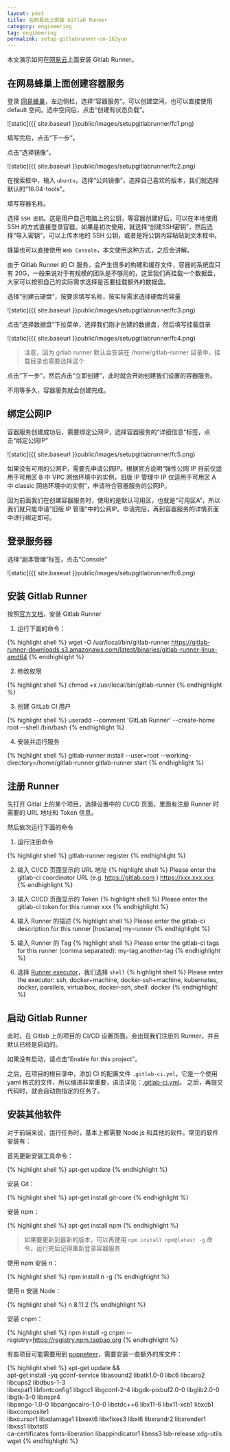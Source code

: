 ```yaml
---
layout: post
title: 在网易云上安装 Gitlab Runner
category: engineering
tag: engineering
permalink: setup-gitlabrunner-on-163yun
---
```


本文演示如何在[网易云](http://c.163yun.com/)上面安装 Gitlab Runner。


## 在网易蜂巢上面创建容器服务

登录 [网易蜂巢](https://c.163.com/)，左边侧栏，选择“容器服务”。可以创建空间，也可以直接使用 default 空间。选中空间后，点击“创建有状态负载”。

![static]({{ site.baseurl }}public/images/setupgitlabrunner/fc1.png)

填写完后，点击“下一步”。

点击“选择镜像”。

![static]({{ site.baseurl }}public/images/setupgitlabrunner/fc2.png)

在搜索框中，输入 `ubuntu`，选择“公共镜像”，选择自己喜欢的版本，我们就选择默认的“16.04-tools”。

填写容器名称。

选择 `SSH 密钥`。这是用户自己电脑上的公钥，等容器创建好后，可以在本地使用 SSH 的方式直接登录容器。如果是初次使用，就选择“创建SSH密钥”，然后选择“导入密钥”，可以上传本地的 SSH 公钥，或者是将公钥内容粘贴到文本框中。

蜂巢也可以直接使用 `Web Console`，本文使用这种方式，之后会讲解。

由于 Gitlab Runner 的 CI 服务，会产生很多的构建和缓存文件，容器的系统盘只有 20G，一般来说对于有规模的团队是不够用的，这里我们再挂载一个数据盘，大家可以按照自己的实际需求选择是否要挂载额外的数据盘。

选择“创建云硬盘”，按要求填写名称，按实际需求选择硬盘的容量

![static]({{ site.baseurl }}public/images/setupgitlabrunner/fc3.png)

点击“选择数据盘”下拉菜单，选择我们刚才创建的数据盘，然后填写挂载目录

![static]({{ site.baseurl }}public/images/setupgitlabrunner/fc4.png)

>注意，因为 gitlab runner 默认会安装在 /home/gitlab-runner 目录中，挂载目录也需要选择这个

点击“下一步”，然后点击“立即创建”，此时就会开始创建我们设置的容器服务。

不用等多久，容器服务就会创建完成。

## 绑定公网IP

容器服务创建成功后，需要绑定公网IP，选择容器服务的“详细信息”标签，点击“绑定公网IP”

![static]({{ site.baseurl }}public/images/setupgitlabrunner/fc5.png)

如果没有可用的公网IP，需要先申请公网IP。根据官方说明“弹性公网 IP 目前仅适用于可用区 B 中 VPC 网络环境中的实例，旧版 IP 管理中 IP 仅适用于可用区 A 中 classic 网络环境中的实例”，申请符合容器服务的公网IP。

因为前面我们在创建容器服务时，使用的是默认可用区，也就是“可用区A”，所以我们就只能申请“旧版 IP 管理”中的公网IP。申请完后，再到容器服务的详情页面中进行绑定即可。


## 登录服务器

选择“副本管理”标签，点击“Console”

![static]({{ site.baseurl }}public/images/setupgitlabrunner/fc6.png)


## 安装 Gitlab Runner

按照[官方文档](https://docs.gitlab.com/runner/install/linux-manually.html)，安装 Gitlab Runner

1. 运行下面的命令：

{% highlight shell %}
wget -O /usr/local/bin/gitlab-runner https://gitlab-runner-downloads.s3.amazonaws.com/latest/binaries/gitlab-runner-linux-amd64
{% endhighlight %}

2. 修改权限

{% highlight shell %}
chmod +x /usr/local/bin/gitlab-runner
{% endhighlight %}

3. 创建 GitLab CI 用户

{% highlight shell %}
useradd --comment 'GitLab Runner' --create-home root --shell /bin/bash
{% endhighlight %}

4. 安装并运行服务

{% highlight shell %}
gitlab-runner install --user=root --working-directory=/home/gitlab-runner
gitlab-runner start
{% endhighlight %}


## 注册 Runner

先打开 Gitlal 上的某个项目，选择设置中的 CI/CD 页面，里面有注册 Runner 时需要的 URL 地址和 Token 信息。

然后依次运行下面的命令

1. 运行注册命令

{% highlight shell %}
gitlab-runner register
{% endhighlight %}

2. 输入 CI/CD 页面显示的 URL 地址
{% highlight shell %}
Please enter the gitlab-ci coordinator URL (e.g. https://gitlab.com )
https://xxx.xxx.xxx
{% endhighlight %}

3. 输入 CI/CD 页面显示的 Token
{% highlight shell %}
Please enter the gitlab-ci token for this runner
xxx
{% endhighlight %}

4. 输入 Runner 的描述
{% highlight shell %}
Please enter the gitlab-ci description for this runner
[hostame] my-runner
{% endhighlight %}

5. 输入 Runner 的 Tag
{% highlight shell %}
Please enter the gitlab-ci tags for this runner (comma separated):
my-tag,another-tag
{% endhighlight %}

5. 选择 [Runner executor](https://docs.gitlab.com/runner/executors/README.html)，我们选择 `shell`
{% highlight shell %}
Please enter the executor: ssh, docker+machine, docker-ssh+machine, kubernetes, docker, parallels, virtualbox, docker-ssh, shell:
docker
{% endhighlight %}

## 启动 Gitlab Runner

此时，在 Gitlab 上的项目的 CI/CD 设置页面，会出现我们注册的 Runner，并且默认已经是启动的。

如果没有启动，请点击“Enable for this project”。

之后，在项目的根目录中，添加 CI 的配置文件 `.gitlab-ci.yml`，它是一个使用 yaml 格式的文件，所以缩进非常重要，语法详见：[.gitlab-ci.yml](https://docs.gitlab.com/ce/ci/yaml/README.html)。 之后，再提交代码时，就会自动跑指定的任务了。


## 安装其他软件

对于前端来说，运行任务时，基本上都需要 Node.js 和其他的软件。常见的软件安装有：

首先更新安装工具命令：

{% highlight shell %}
apt-get update
{% endhighlight %}

安装 Git：

{% highlight shell %}
apt-get install git-core
{% endhighlight %}

安装 npm：

{% highlight shell %}
apt-get install npm
{% endhighlight %}

>如果要更新到最新的版本，可以再使用 `npm install npm@latest -g` 命令，运行完后记得重新登录容器服务


使用 npm 安装 n：

{% highlight shell %}
npm install n -g
{% endhighlight %}


使用 n 安装 Node：

{% highlight shell %}
n 8.11.2
{% endhighlight %}

安装 cnpm：

{% highlight shell %}
npm install -g cnpm --registry=https://registry.npm.taobao.org
{% endhighlight %}

有些项目可能需要用到 [puppeteer](https://github.com/GoogleChrome/puppeteer)，需要安装一些额外的库文件：

{% highlight shell %}
apt-get update && \
apt-get install -yq gconf-service libasound2 libatk1.0-0 libc6 libcairo2 libcups2 libdbus-1-3 \
libexpat1 libfontconfig1 libgcc1 libgconf-2-4 libgdk-pixbuf2.0-0 libglib2.0-0 libgtk-3-0 libnspr4 \
libpango-1.0-0 libpangocairo-1.0-0 libstdc++6 libx11-6 libx11-xcb1 libxcb1 libxcomposite1 \
libxcursor1 libxdamage1 libxext6 libxfixes3 libxi6 libxrandr2 libxrender1 libxss1 libxtst6 \
ca-certificates fonts-liberation libappindicator1 libnss3 lsb-release xdg-utils wget
{% endhighlight %}
